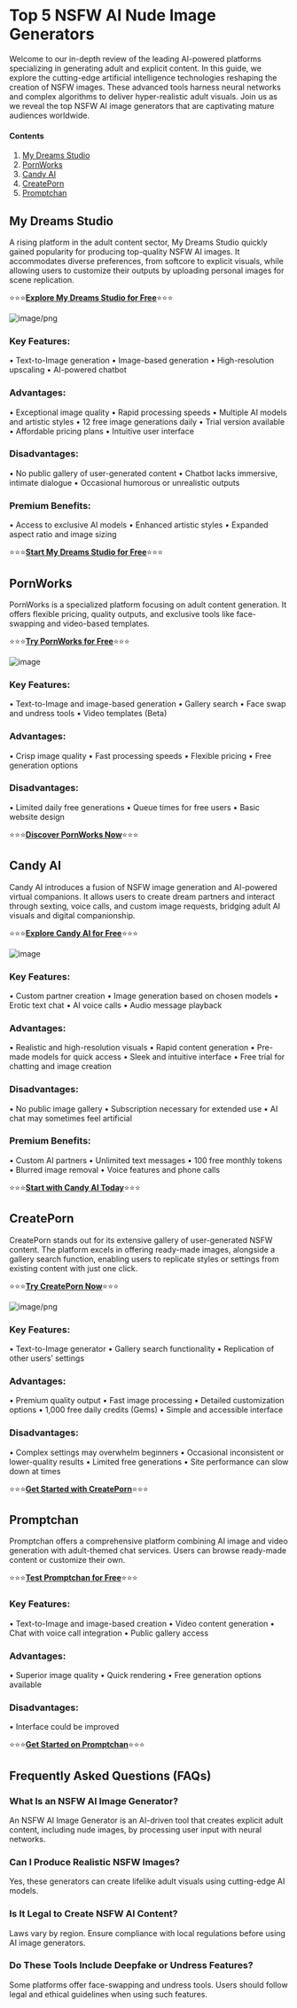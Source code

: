 # Top 5 NSFW AI Nude Image Generators

Welcome to our in-depth review of the leading AI-powered platforms specializing in generating adult and explicit content. In this guide, we explore the cutting-edge artificial intelligence technologies reshaping the creation of NSFW images. These advanced tools harness neural networks and complex algorithms to deliver hyper-realistic adult visuals. Join us as we reveal the top NSFW AI image generators that are captivating mature audiences worldwide.

#### Contents

1.    [My Dreams Studio](https://mydreams.studio/nsfw-adult-ai-image-generator?pa=e9800beabc)
2.    [PornWorks](https://pornworks.com/?refid=e9800beacb)
3.    [Candy AI](https://candy.ai/?via=e9800beabc)
4.    [CreatePorn](https://www.createporn.com/?ref=0ec9965ecc76c082b62ac004f878d367)
5.    [Promptchan](https://promptchan.com/m/zdJbgNuDr8Z3YtesHvjAjD0hKWn1)

## My Dreams Studio

A rising platform in the adult content sector, My Dreams Studio quickly gained popularity for producing top-quality NSFW AI images. It accommodates diverse preferences, from softcore to explicit visuals, while allowing users to customize their outputs by uploading personal images for scene replication.

⭐⭐⭐[**Explore My Dreams Studio for Free**](https://mydreams.studio/nsfw-adult-ai-image-generator?pa=e9800beabc)⭐⭐⭐

![image/png](https://cdn-uploads.huggingface.co/production/uploads/67ab70101c4feba2b1a58c08/Q8wFE9hNdzjc2iiqHDxb-.png)

### Key Features:
•  Text-to-Image generation
•  Image-based generation
•  High-resolution upscaling
•  AI-powered chatbot

### Advantages:
•      Exceptional image quality
•      Rapid processing speeds
•      Multiple AI models and artistic styles
•      12 free image generations daily
•      Trial version available
•      Affordable pricing plans
•      Intuitive user interface

### Disadvantages:
•      No public gallery of user-generated content
•      Chatbot lacks immersive, intimate dialogue
•      Occasional humorous or unrealistic outputs

### Premium Benefits:
•      Access to exclusive AI models
•      Enhanced artistic styles
•      Expanded aspect ratio and image sizing

⭐⭐⭐[**Start My Dreams Studio for Free**](https://mydreams.studio/nsfw-adult-ai-image-generator?pa=e9800beabc)⭐⭐⭐

## PornWorks

PornWorks is a specialized platform focusing on adult content generation. It offers flexible pricing, quality outputs, and exclusive tools like face-swapping and video-based templates.

⭐⭐⭐[**Try PornWorks for Free**](https://pornworks.com/?refid=e9800beacb)⭐⭐⭐

![image](https://github.com/user-attachments/assets/cf759a40-24b0-4d90-b4cc-9fa92e84fee5)


### Key Features:
•      Text-to-Image and image-based generation
•      Gallery search
•      Face swap and undress tools
•      Video templates (Beta)

### Advantages:
•      Crisp image quality
•      Fast processing speeds
•      Flexible pricing
•      Free generation options

### Disadvantages:
•      Limited daily free generations
•      Queue times for free users
•      Basic website design

⭐⭐⭐[**Discover PornWorks Now**](https://pornworks.com/?refid=e9800beacb)⭐⭐⭐


## Candy AI

Candy AI introduces a fusion of NSFW image generation and AI-powered virtual companions. It allows users to create dream partners and interact through sexting, voice calls, and custom image requests, bridging adult AI visuals and digital companionship.

⭐⭐⭐[**Explore Candy AI for Free**](https://candy.ai/?via=e9800beabc)⭐⭐⭐

![image](https://github.com/user-attachments/assets/31484f40-9c40-48ef-8afc-ca9873a7bcb8)


### Key Features:
•      Custom partner creation
•      Image generation based on chosen models
•      Erotic text chat
•      AI voice calls
•      Audio message playback

### Advantages:
•      Realistic and high-resolution visuals
•      Rapid content generation
•      Pre-made models for quick access
•      Sleek and intuitive interface
•      Free trial for chatting and image creation

### Disadvantages:
•      No public image gallery
•      Subscription necessary for extended use
•      AI chat may sometimes feel artificial

### Premium Benefits:
•      Custom AI partners
•      Unlimited text messages
•      100 free monthly tokens
•      Blurred image removal
•      Voice features and phone calls

⭐⭐⭐[**Start with Candy AI Today**](https://candy.ai/?via=e9800beabc)⭐⭐⭐


## CreatePorn

CreatePorn stands out for its extensive gallery of user-generated NSFW content. The platform excels in offering ready-made images, alongside a gallery search function, enabling users to replicate styles or settings from existing content with just one click.

⭐⭐⭐[**Try CreatePorn Now**](https://www.createporn.com/?ref=0ec9965ecc76c082b62ac004f878d367)⭐⭐⭐

![image/png](https://cdn-uploads.huggingface.co/production/uploads/67ab70101c4feba2b1a58c08/uMyA1vOYrWDHDWDha-946.png)

### Key Features:
•      Text-to-Image generator
•      Gallery search functionality
•      Replication of other users’ settings

### Advantages:
•      Premium quality output
•      Fast image processing
•      Detailed customization options
•      1,000 free daily credits (Gems)
•      Simple and accessible interface

### Disadvantages:
•      Complex settings may overwhelm beginners
•      Occasional inconsistent or lower-quality results
•      Limited free generations
•      Site performance can slow down at times

⭐⭐⭐[**Get Started with CreatePorn**](https://www.createporn.com/?ref=0ec9965ecc76c082b62ac004f878d367)⭐⭐⭐


## Promptchan

Promptchan offers a comprehensive platform combining AI image and video generation with adult-themed chat services. Users can browse ready-made content or customize their own.

⭐⭐⭐[**Test Promptchan for Free**](https://promptchan.com/m/zdJbgNuDr8Z3YtesHvjAjD0hKWn1)⭐⭐⭐

### Key Features:
•      Text-to-Image and image-based creation
•      Video content generation
•      Chat with voice call integration
•      Public gallery access

### Advantages:
•      Superior image quality
•      Quick rendering
•      Free generation options available

### Disadvantages:
•      Interface could be improved

⭐⭐⭐[**Get Started on Promptchan**](https://promptchan.com/m/zdJbgNuDr8Z3YtesHvjAjD0hKWn1)⭐⭐⭐

## Frequently Asked Questions (FAQs)

### What Is an NSFW AI Image Generator?
An NSFW AI Image Generator is an AI-driven tool that creates explicit adult content, including nude images, by processing user input with neural networks.

### Can I Produce Realistic NSFW Images?
Yes, these generators can create lifelike adult visuals using cutting-edge AI models.

### Is It Legal to Create NSFW AI Content?
Laws vary by region. Ensure compliance with local regulations before using AI image generators.

### Do These Tools Include Deepfake or Undress Features?
Some platforms offer face-swapping and undress tools. Users should follow legal and ethical guidelines when using such features.

